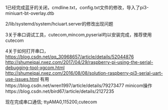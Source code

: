 1已经完成蓝牙的关闭，cmdline.txt，config.txt文件的修改，导入了pi3-miniuart-bt-overlay.dtb

2/lib/systemd/system/hciuart.server的修改出现问题

3关于串口调试工具，cutecom,mincom,pyserial均以安装完成，推荐使用cutecom

4关于如何打开串口，
https://blog.csdn.net/qq_30968657/article/details/52044876
http://shumeipai.nxez.com/2017/04/29/raspberry-pi-using-the-serial-debugging-tool-xgcom.html
http://shumeipai.nxez.com/2016/08/08/solution-raspberry-pi3-serial-uart-use-issues.html
有用https://blog.csdn.net/wren1997/article/details/79273477
minicom操作https://blog.csdn.net/bird67/article/details/2127235

现在完成串口通信;
ttyAMA0,115200,cutecom
